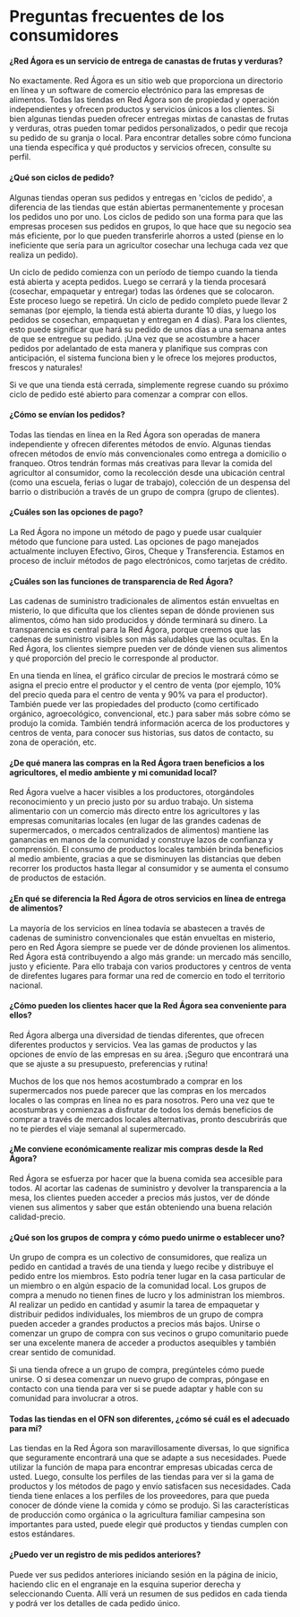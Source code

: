 # Preguntas frecuentes de los consumidores

#### ¿Red Ágora es un servicio de entrega de canastas de frutas y verduras?

No exactamente. Red Ágora es un sitio web que proporciona un directorio en línea y un software de comercio electrónico para las empresas de alimentos. Todas las tiendas en Red Ágora son de propiedad y operación independientes y ofrecen productos y servicios únicos a los clientes. Si bien algunas tiendas pueden ofrecer entregas mixtas de canastas de frutas y verduras, otras pueden tomar pedidos personalizados, o pedir que recoja su pedido de su granja o local. Para encontrar detalles sobre cómo funciona una tienda específica y qué productos y servicios ofrecen, consulte su perfil.

#### ¿Qué son ciclos de pedido?

Algunas tiendas operan sus pedidos y entregas en 'ciclos de pedido', a diferencia de las tiendas que están abiertas permanentemente y procesan los pedidos uno por uno. Los ciclos de pedido son una forma para que las empresas procesen sus pedidos en grupos, lo que hace que su negocio sea más eficiente, por lo que pueden transferirle ahorros a usted \(piense en lo ineficiente que sería para un agricultor cosechar una lechuga cada vez que realiza un pedido\).

Un ciclo de pedido comienza con un período de tiempo cuando la tienda está abierta y acepta pedidos. Luego se cerrará y la tienda procesará \(cosechar, empaquetar y entregar\) todas las órdenes que se colocaron. Este proceso luego se repetirá. Un ciclo de pedido completo puede llevar 2 semanas \(por ejemplo, la tienda está abierta durante 10 días, y luego los pedidos se cosechan, empaquetan y entregan en 4 días\). Para los clientes, esto puede significar que hará su pedido de unos días a una semana antes de que se entregue su pedido. ¡Una vez que se acostumbre a hacer pedidos por adelantado de esta manera y planifique sus compras con anticipación, el sistema funciona bien y le ofrece los mejores productos, frescos y naturales!

Si ve que una tienda está cerrada, simplemente regrese cuando su próximo ciclo de pedido esté abierto para comenzar a comprar con ellos.

#### ¿Cómo se envían los pedidos?

Todas las tiendas en línea en la Red Ágora son operadas de manera independiente y ofrecen diferentes métodos de envío. Algunas tiendas ofrecen métodos de envío más convencionales como entrega a domicilio o franqueo. Otros tendrán formas más creativas para llevar la comida del agricultor al consumidor, como la recolección desde una ubicación central \(como una escuela, ferias o lugar de trabajo\), colección de un despensa del barrio o distribución a través de un grupo de compra \(grupo de clientes\).

#### ¿Cuáles son las opciones de pago?

La Red Ágora no impone un método de pago y puede usar cualquier método que funcione para usted. Las opciones de pago manejados actualmente incluyen Efectivo, Giros, Cheque y Transferencia. Estamos en proceso de incluir métodos de pago electrónicos, como tarjetas de crédito.

#### ¿Cuáles son las funciones de transparencia de Red Ágora?

Las cadenas de suministro tradicionales de alimentos están envueltas en misterio, lo que dificulta que los clientes sepan de dónde provienen sus alimentos, cómo han sido producidos y dónde terminará su dinero. La transparencia es central para la Red Ágora, porque creemos que las cadenas de suministro visibles son más saludables que las ocultas. En la Red Ágora, los clientes siempre pueden ver de dónde vienen sus alimentos y qué proporción del precio le corresponde al productor.

En una tienda en línea, el gráfico circular de precios le mostrará cómo se asigna el precio entre el productor y el centro de venta (por ejemplo, 10% del precio queda para el centro de venta y 90% va para el productor). También puede ver las propiedades del producto \(como certificado orgánico, agroecológico, convencional, etc.) para saber más sobre cómo se produjo la comida. También tendrá información acerca de los productores y centros de venta, para conocer sus historias, sus datos de contacto, su zona de operación, etc.

#### ¿De qué manera las compras en la Red Ágora traen beneficios a los agricultores, el medio ambiente y mi comunidad local?

Red Ágora vuelve a hacer visibles a los productores, otorgándoles reconocimiento y un precio justo por su arduo trabajo. Un sistema alimentario con un comercio más directo entre los agricultores y las empresas comunitarias locales (en lugar de las grandes cadenas de supermercados, o mercados centralizados de alimentos) mantiene las ganancias en manos de la comunidad y construye lazos de confianza y comprensión. El consumo de productos locales también brinda beneficios al medio ambiente, gracias a que se disminuyen las distancias que deben recorrer los productos hasta llegar al consumidor y se aumenta el consumo de productos de estación.

#### ¿En qué se diferencia la Red Ágora de otros servicios en línea de entrega de alimentos?

La mayoría de los servicios en línea todavía se abastecen a través de cadenas de suministro convencionales que están envueltas en misterio, pero en Red Ágora siempre se puede ver de dónde provienen los alimentos. Red Ágora está contribuyendo a algo más grande: un mercado más sencillo, justo y eficiente. Para ello trabaja con varios productores y centros de venta de direfentes lugares para formar una red de comercio en todo el territorio nacional.

#### ¿Cómo pueden los clientes hacer que la Red Ágora sea conveniente para ellos?

Red Ágora alberga una diversidad de tiendas diferentes, que ofrecen diferentes productos y servicios. Vea las gamas de productos y las opciones de envío de las empresas en su área. ¡Seguro que encontrará una que se ajuste a su presupuesto, preferencias y rutina!

Muchos de los que nos hemos acostumbrado a comprar en los supermercados nos puede parecer que las compras en los mercados locales o las compras en línea no es para nosotros. Pero una vez que te acostumbras y comienzas a disfrutar de todos los demás beneficios de comprar a través de mercados locales alternativas, pronto descubrirás que no te pierdes el viaje semanal al supermercado.

#### ¿Me conviene económicamente realizar mis compras desde la Red Ágora?

Red Ágora se esfuerza por hacer que la buena comida sea accesible para todos. Al acortar las cadenas de suministro y devolver la transparencia a la mesa, los clientes pueden acceder a precios más justos, ver de dónde vienen sus alimentos y saber que están obteniendo una buena relación calidad-precio.

#### ¿Qué son los grupos de compra y cómo puedo unirme o establecer uno?

Un grupo de compra es un colectivo de consumidores, que realiza un pedido en cantidad a través de una tienda y luego recibe y distribuye el pedido entre los miembros. Esto podría tener lugar en la casa particular de un miembro o en algún espacio de la comunidad local. Los grupos de compra a menudo no tienen fines de lucro y los administran los miembros. Al realizar un pedido en cantidad y asumir la tarea de empaquetar y distribuir pedidos individuales, los miembros de un grupo de compra pueden acceder a grandes productos a precios más bajos. Unirse o comenzar un grupo de compra con sus vecinos o grupo comunitario puede ser una excelente manera de acceder a productos asequibles y también crear sentido de comunidad.

Si una tienda ofrece a un grupo de compra, pregúnteles cómo puede unirse. O si desea comenzar un nuevo grupo de compras, póngase en contacto con una tienda para ver si se puede adaptar y hable con su comunidad para involucrar a otros.

#### Todas las tiendas en el OFN son diferentes, ¿cómo sé cuál es el adecuado para mí?

Las tiendas en la Red Ágora son maravillosamente diversas, lo que significa que seguramente encontrará una que se adapte a sus necesidades. Puede utilizar la función de mapa para encontrar empresas ubicadas cerca de usted. Luego, consulte los perfiles de las tiendas para ver si la gama de productos y los métodos de pago y envío satisfacen sus necesidades. Cada tienda tiene enlaces a los perfiles de los proveedores, para que pueda conocer de dónde viene la comida y cómo se produjo. Si las características de producción como orgánica o la agricultura familiar campesina son importantes para usted, puede elegir qué productos y tiendas cumplen con estos estándares.

#### ¿Puedo ver un registro de mis pedidos anteriores?

Puede ver sus pedidos anteriores iniciando sesión en la página de inicio, haciendo clic en el engranaje en la esquina superior derecha y seleccionando Cuenta. Allí verá un resumen de sus pedidos en cada tienda y podrá ver los detalles de cada pedido único.